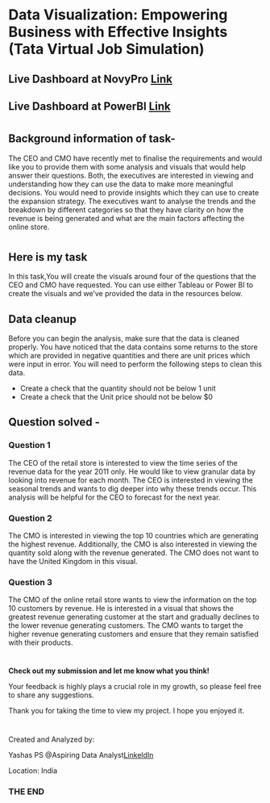 # Data Visualization: Empowering Business with Effective Insights (Tata Virtual Job Simulation)

## Live Dashboard at NovyPro [Link](https://www.novypro.com/project/tataonlineretailanalysis-power-bi)

## Live Dashboard at PowerBI [Link](https://app.powerbi.com/view?r=eyJrIjoiOWNhZjNkYzQtMGFkMy00MzgyLWIxZTItMDEwZTQyMjk5MzBiIiwidCI6ImM2ZTU0OWIzLTVmNDUtNDAzMi1hYWU5LWQ0MjQ0ZGM1YjJjNCJ9)

#
## Background information of task-

The CEO and CMO have recently met to finalise the requirements and would like you to provide them with some analysis and visuals that would help answer their questions. Both, the executives are interested in viewing and understanding how they can use the data to make more meaningful decisions. You would need to provide insights which they can use to create the expansion strategy. The executives want to analyse the trends and the breakdown by different categories so that they have clarity on how the revenue is being generated and what are the main factors affecting the online store.

#
## Here is my task
In this task,You will create the visuals around four of the questions that the CEO and CMO have requested. You can use either Tableau or Power BI to create the visuals and we’ve provided the data in the resources below. 

## Data cleanup 
﻿Before you can begin the analysis, make sure that the data is cleaned properly. You have noticed that the data contains some returns to the store which are provided in negative quantities and there are unit prices which were input in error. You will need to perform the following steps to clean this data.

 * Create a check that the quantity should not be below 1 unit
 * Create a check that the Unit price should not be below $0

## Question solved -

### Question 1
The CEO of the retail store is interested to view the time series of the revenue data for the year 2011 only. He would like to view granular data by looking into revenue for each month. The CEO is interested in viewing the seasonal trends and wants to dig deeper into why these trends occur. This analysis will be helpful for the CEO to forecast for the next year.

### Question 2
The CMO is interested in viewing the top 10 countries which are generating the highest revenue. Additionally, the CMO is also interested in viewing the quantity sold along with the revenue generated. The CMO does not want to have the United Kingdom in this visual.

### Question 3
The CMO of the online retail store wants to view the information on the top 10 customers by revenue. He is interested in a visual that shows the greatest revenue generating customer at the start and gradually declines to the lower revenue generating customers. The CMO wants to target the higher revenue generating customers and ensure that they remain satisfied with their products.

#

**Check out my submission and let me know what you think!**

Your feedback is highly plays a crucial role in my growth, so please feel free to share any suggestions.

Thank you for taking the time to view my project. I hope you enjoyed it.

#

Created and Analyzed by:

Yashas PS @Aspiring Data Analyst[LinkeldIn](https://www.linkedin.com/in/yashas-ps/)

Location: India

### THE END
